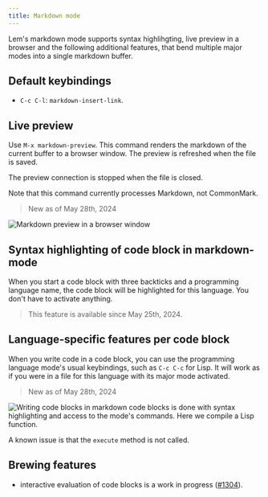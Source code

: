 ```yaml
---
title: Markdown mode
---
```


Lem's markdown mode supports syntax highlihgting, live preview in a
browser and the following additional features, that bend multiple
major modes into a single markdown buffer.

## Default keybindings

- `C-c C-l`: `markdown-insert-link`.

## Live preview

Use `M-x markdown-preview`. This command renders the markdown of the
current buffer to a browser window. The preview is refreshed when the
file is saved.

The preview connection is stopped when the file is closed.

Note that this command currently processes Markdown, not CommonMark.

> New as of May 28th, 2024

<img class="" src="/markdown-preview.gif" alt="Markdown preview in a browser window">

## Syntax highlighting of code block in markdown-mode

When you start a code block with three backticks and a programming
language name, the code block will be highlighted for this
language. You don't have to activate anything.

> This feature is available since May 25th, 2024.


## Language-specific features per code block

When you write code in a code block, you can use the programming
language mode's usual keybindings, such as `C-c C-c` for Lisp. It will
work as if you were in a file for this language with its major mode
activated.

> New as of May 28th, 2024

<img class="" src="/mmm.gif" alt="Writing code blocks in markdown code blocks is done with syntax highlighting and access to the mode's commands. Here we compile a Lisp function.">

A known issue is that the `execute` method is not called.

## Brewing features

- interactive evaluation of code blocks is a work in progress ([#1304](https://github.com/lem-project/lem/pull/1304)).
